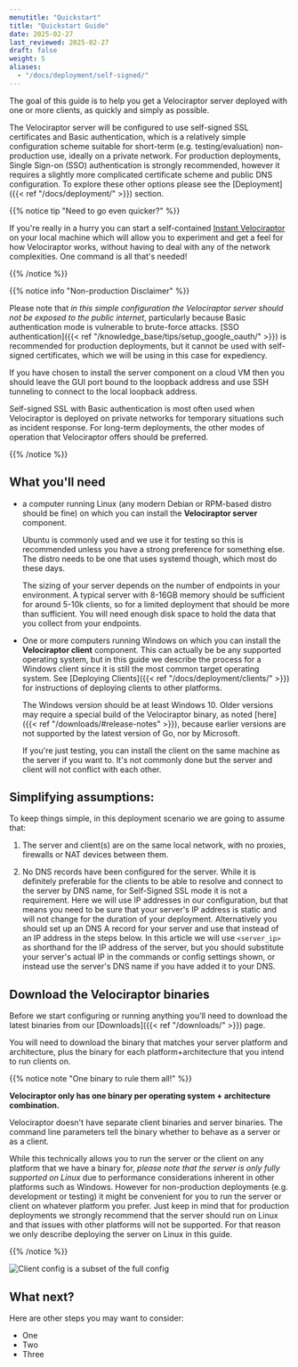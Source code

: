 ```yaml
---
menutitle: "Quickstart"
title: "Quickstart Guide"
date: 2025-02-27
last_reviewed: 2025-02-27
draft: false
weight: 5
aliases:
  - "/docs/deployment/self-signed/"
---
```


The goal of this guide is to help you get a Velociraptor server deployed with
one or more clients, as quickly and simply as possible.

The Velociraptor server will be configured to use self-signed SSL certificates
and Basic authentication, which is a relatively simple configuration scheme
suitable for short-term (e.g. testing/evaluation) non-production use, ideally on a
private network. For production deployments, Single Sign-on (SSO) authentication
is strongly recommended, however it requires a slightly more complicated
certificate scheme and public DNS configuration. To explore these other options
please see the [Deployment]({{< ref "/docs/deployment/" >}}) section.

{{% notice tip "Need to go even quicker?" %}}

If you're really in a hurry you can start a self-contained
[Instant Velociraptor](#instant-velociraptor)
on your local machine which will allow you to experiment and get a feel for how
Velociraptor works, without having to deal with any of the network complexities.
One command is all that's needed!

{{% /notice %}}



{{% notice info "Non-production Disclaimer" %}}

Please note that _in this simple configuration the Velociraptor server should
not be exposed to the public internet_, particularly because Basic
authentication mode is vulnerable to brute-force attacks.
[SSO authentication]({{< ref "/knowledge_base/tips/setup_google_oauth/" >}}) is
recommended for production deployments, but it cannot be used with self-signed
certificates, which we will be using in this case for expediency.

If you have chosen to install the server component on a cloud VM then you should
leave the GUI port bound to the loopback address and use SSH tunneling to
connect to the local loopback address.

Self-signed SSL with Basic authentication is most often used when Velociraptor
is deployed on private networks for temporary situations such as incident
response. For long-term deployments, the other modes of operation that
Velociraptor offers should be preferred.

{{% /notice %}}

## What you'll need

- a computer running Linux (any modern Debian or RPM-based distro should be
  fine) on which you can install the **Velociraptor server** component.

  Ubuntu is commonly used and we use it for testing so this is recommended
  unless you have a strong preference for something else. The distro needs to
  be one that uses systemd though, which most do these days.

  The sizing of your server depends on the number of endpoints in your
  environment. A typical server with 8-16GB memory should be sufficient for
  around 5-10k clients, so for a limited deployment that should be more than
  sufficient. You will need enough disk space to hold the data that you
  collect from your endpoints.

- One or more computers running Windows on which you can install the
  **Velociraptor client** component. This can actually be be any supported
  operating system, but in this guide we describe the process for a Windows
  client since it is still the most common target operating system.
  See [Deploying Clients]({{< ref "/docs/deployment/clients/" >}})
  for instructions of deploying clients to other platforms.

  The Windows version should be at least Windows 10. Older versions may require
  a special build of the Velociraptor binary, as noted
  [here]({{< ref "/downloads/#release-notes" >}}),
  because earlier versions are not supported by the latest version of Go, nor by
  Microsoft.

  If you're just testing, you can install the client on the same machine as the
  server if you want to. It's not commonly done but the server and client will not
  conflict with each other.

## Simplifying assumptions:

To keep things simple, in this deployment scenario we are going to assume that:

1. The server and client(s) are on the same local network, with no proxies,
   firewalls or NAT devices between them.

2. No DNS records have been configured for the server. While it is definitely
   preferable for the clients to be able to resolve and connect to the server by
   DNS name, for Self-Signed SSL mode it is not a requirement. Here we will use
   IP addresses in our configuration, but that means you need to be sure that
   your server's IP address is static and will not change for the duration of
   your deployment. Alternatively you should set up an DNS A record for your
   server and use that instead of an IP address in the steps below. In this
   article we will use `<server_ip>` as shorthand for the IP address of the
   server, but you should substitute your server's actual IP in the commands or
   config settings shown, or instead use the server's DNS name if you have added
   it to your DNS.


## Download the Velociraptor binaries

Before we start configuring or running anything you'll need to download the
latest binaries from our [Downloads]({{< ref "/downloads/" >}}) page.

You will need to download the binary that matches your server platform and
architecture, plus the binary for each platform+architecture that you
intend to run clients on.

{{% notice note "One binary to rule them all!" %}}

**Velociraptor only has one binary per operating system + architecture combination.**

Velociraptor doesn't have separate client binaries and server binaries. The command line
parameters tell the binary whether to behave as a server or as a client.

While this technically allows you to run the server or the client on any
platform that we have a binary for,
_please note that the server is only fully supported on Linux_
due to performance considerations inherent in other platforms such as Windows.
However for non-production deployments (e.g. development or testing) it
might be convenient for you to run the server or client on whatever platform you
prefer. Just keep in mind that for production deployments we strongly recommend
that the server should run on Linux and that issues with other platforms will
not be supported. For that reason we only describe deploying the server on
Linux in this guide.

{{% /notice %}}


![Client config is a subset of the full config](config_yaml.svg)

## What next?

Here are other steps you may want to consider:

- One
- Two
- Three